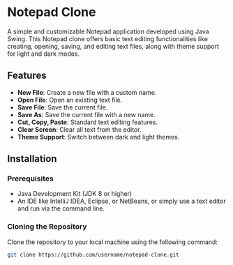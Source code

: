 # Notepad Clone

A simple and customizable Notepad application developed using Java Swing. This Notepad clone offers basic text editing functionalities like creating, opening, saving, and editing text files, along with theme support for light and dark modes.

## Features

- **New File**: Create a new file with a custom name.
- **Open File**: Open an existing text file.
- **Save File**: Save the current file.
- **Save As**: Save the current file with a new name.
- **Cut, Copy, Paste**: Standard text editing features.
- **Clear Screen**: Clear all text from the editor.
- **Theme Support**: Switch between dark and light themes.

## Installation

### Prerequisites

- Java Development Kit (JDK 8 or higher)
- An IDE like IntelliJ IDEA, Eclipse, or NetBeans, or simply use a text editor and run via the command line.

### Cloning the Repository

Clone the repository to your local machine using the following command:

```bash
git clone https://github.com/username/notepad-clone.git
